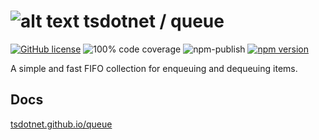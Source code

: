 # ![alt text](https://avatars1.githubusercontent.com/u/64487547?s=30 "tsdotnet") tsdotnet / queue

[![GitHub license](https://img.shields.io/badge/license-MIT-blue.svg?style=flat-square)](https://github.com/tsdotnet/queue/blob/master/LICENSE)
![100% code coverage](https://img.shields.io/badge/coverage-100%25-green)
![npm-publish](https://github.com/tsdotnet/queue/workflows/npm-publish/badge.svg)
[![npm version](https://img.shields.io/npm/v/@tsdotnet/queue.svg?style=flat-square)](https://www.npmjs.com/package/@tsdotnet/queue)

A simple and fast FIFO collection for enqueuing and dequeuing items.

## Docs

[tsdotnet.github.io/queue](https://tsdotnet.github.io/queue/)
